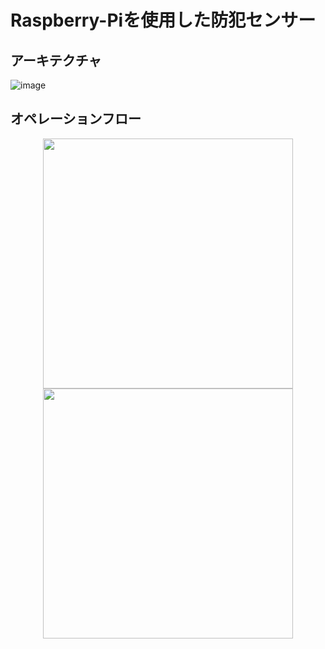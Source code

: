 # Raspberry-Piを使用した防犯センサー

## アーキテクチャ
![image](https://github.com/user-attachments/assets/670233fb-5753-466c-ac8c-d15b98273a3b)

## オペレーションフロー
<p align="center">
  <img src="https://github.com/user-attachments/assets/474fb21f-41ec-4e9d-9a65-1be45d32964c" width="400">
  <img src="https://github.com/user-attachments/assets/6d46cf31-968b-457f-bdea-b3225ac0e485" width="400">
</p>
